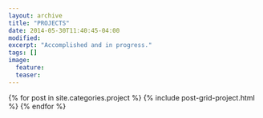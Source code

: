 ```yaml
---
layout: archive
title: "PROJECTS"
date: 2014-05-30T11:40:45-04:00
modified:
excerpt: "Accomplished and in progress."
tags: []
image:
  feature:
  teaser:
---
```


<div class="tiles">
{% for post in site.categories.project %}
  {% include post-grid-project.html %}
{% endfor %}
</div><!-- /.tiles -->